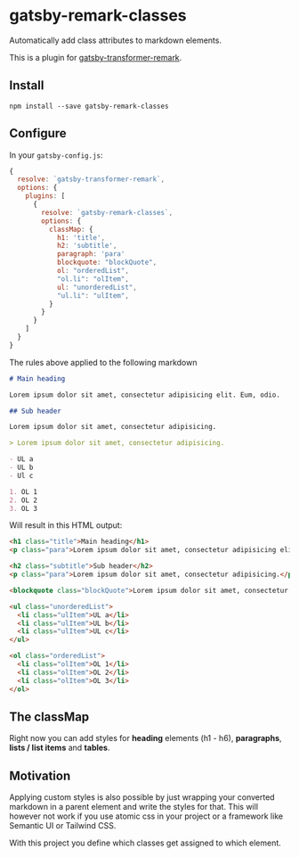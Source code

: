 # gatsby-remark-classes

Automatically add class attributes to markdown elements.

This is a plugin for [gatsby-transformer-remark](https://www.gatsbyjs.org/packages/gatsby-transformer-remark/?=gatsby-transformer-remark).

## Install

```
npm install --save gatsby-remark-classes
```

## Configure

In your `gatsby-config.js`:

```js
{
  resolve: `gatsby-transformer-remark`,
  options: {
    plugins: [
      {
        resolve: `gatsby-remark-classes`,
        options: {
          classMap: {
            h1: 'title',
            h2: 'subtitle',
            paragraph: 'para'
            blockquote: "blockQuote",
            ol: "orderedList",
            "ol.li": "olItem",
            ul: "unorderedList",
            "ul.li": "ulItem",
          }
        }
      }
    ]
  }
}
```

The rules above applied to the following markdown

```markdown
# Main heading

Lorem ipsum dolor sit amet, consectetur adipisicing elit. Eum, odio.

## Sub header

Lorem ipsum dolor sit amet, consectetur adipisicing.

> Lorem ipsum dolor sit amet, consectetur adipisicing.

- UL a
- UL b
- Ul c

1. OL 1
2. OL 2
3. OL 3
```

Will result in this HTML output:

```html
<h1 class="title">Main heading</h1>
<p class="para">Lorem ipsum dolor sit amet, consectetur adipisicing elit. Eum, odio.</p>

<h2 class="subtitle">Sub header</h2>
<p class="para">Lorem ipsum dolor sit amet, consectetur adipisicing.</p>

<blockquote class="blockQuote">Lorem ipsum dolor sit amet, consectetur adipisicing.</blockquote>

<ul class="unorderedList">
  <li class="ulItem">UL a</li>
  <li class="ulItem">UL b</li>
  <li class="ulItem">UL c</li>
</ul>

<ol class="orderedList">
  <li class="olItem">OL 1</li>
  <li class="olItem">OL 2</li>
  <li class="olItem">OL 3</li>
</ol>
```

## The classMap

Right now you can add styles for **heading** elements (h1 - h6), **paragraphs**, **lists / list items** and **tables**.

## Motivation

Applying custom styles is also possible by just wrapping your converted markdown in a parent element and write the styles for that. This will however not work if you use atomic css in your project or a framework like Semantic UI or Tailwind CSS.

With this project you define which classes get assigned to which element.
